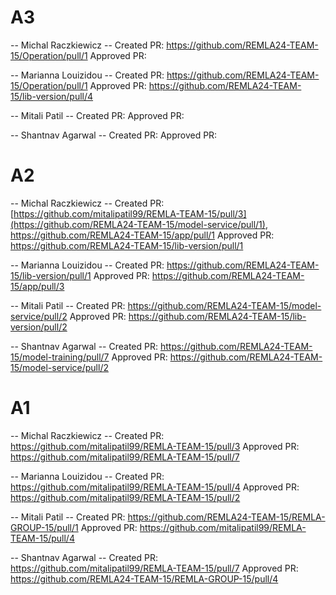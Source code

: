 # A3

-- Michal Raczkiewicz --
Created PR: https://github.com/REMLA24-TEAM-15/Operation/pull/1
Approved PR: 

-- Marianna Louizidou --
Created PR: https://github.com/REMLA24-TEAM-15/Operation/pull/1
Approved PR: https://github.com/REMLA24-TEAM-15/lib-version/pull/4

-- Mitali Patil --
Created PR:
Approved PR:

-- Shantnav Agarwal --
Created PR:
Approved PR:

# A2

-- Michal Raczkiewicz --
Created PR: [https://github.com/mitalipatil99/REMLA-TEAM-15/pull/3](https://github.com/REMLA24-TEAM-15/model-service/pull/1), https://github.com/REMLA24-TEAM-15/app/pull/1
Approved PR: https://github.com/REMLA24-TEAM-15/lib-version/pull/1

-- Marianna Louizidou --
Created PR: https://github.com/REMLA24-TEAM-15/lib-version/pull/1
Approved PR: https://github.com/REMLA24-TEAM-15/app/pull/3

-- Mitali Patil --
Created PR: https://github.com/REMLA24-TEAM-15/model-service/pull/2
Approved PR: https://github.com/REMLA24-TEAM-15/lib-version/pull/2

-- Shantnav  Agarwal --
Created PR: https://github.com/REMLA24-TEAM-15/model-training/pull/7
Approved PR: https://github.com/REMLA24-TEAM-15/model-service/pull/2

# A1

-- Michal Raczkiewicz --
Created PR: https://github.com/mitalipatil99/REMLA-TEAM-15/pull/3
Approved PR: https://github.com/mitalipatil99/REMLA-TEAM-15/pull/7

-- Marianna Louizidou --
Created PR: https://github.com/mitalipatil99/REMLA-TEAM-15/pull/4
Approved PR: https://github.com/mitalipatil99/REMLA-TEAM-15/pull/2

-- Mitali Patil --
Created PR: https://github.com/REMLA24-TEAM-15/REMLA-GROUP-15/pull/1
Approved PR: https://github.com/mitalipatil99/REMLA-TEAM-15/pull/4

-- Shantnav  Agarwal --
Created PR: https://github.com/mitalipatil99/REMLA-TEAM-15/pull/7
Approved PR: https://github.com/REMLA24-TEAM-15/REMLA-GROUP-15/pull/4
